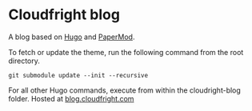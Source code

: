# Cloudfright blog 

A blog based on [Hugo](https://gohugo.io/) and [PaperMod](https://github.com/adityatelange/hugo-PaperMod). 

To fetch or update the theme, run the following command from the root directory.

```
git submodule update --init --recursive
```


For all other Hugo commands, execute from within the cloudright-blog folder.
Hosted at [blog.cloudfright.com](https://blog.cloudfright.com)
